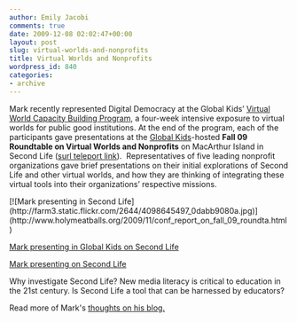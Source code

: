 ```yaml
---
author: Emily Jacobi
comments: true
date: 2009-12-08 02:02:47+00:00
layout: post
slug: virtual-worlds-and-nonprofits
title: Virtual Worlds and Nonprofits
wordpress_id: 840
categories:
- archive
---
```


Mark recently represented Digital Democracy at the Global Kids’ [Virtual World Capacity Building Program](http://projectedge.ning.com/group/virtualworldcapacitybuildinggeneralinterest), a four-week intensive exposure to virtual worlds for public good institutions. At the end of the program, each of the participants gave presentations at the [Global Kids](http://globalkids.org/)-hosted **Fall 09 Roundtable on Virtual Worlds and Nonprofits** on MacArthur Island in Second Life ([surl teleport link](http://slurl.com/secondlife/Foundations/124/233/36)).  Representatives of five leading nonprofit organizations gave brief presentations on their initial explorations of Second Life and other virtual worlds, and how they are thinking of integrating these virtual tools into their organizations’ respective missions.

<caption id="" align="alignright" width="500" caption="Mark presenting in Second Life">[![Mark presenting in Second Life](http://farm3.static.flickr.com/2644/4098645497_0dabb9080a.jpg)](http://www.holymeatballs.org/2009/11/conf_report_on_fall_09_roundta.html)</caption>

[Mark presenting ](http://blip.tv/file/2876411)[in Global Kids ](http://holy_meatballs.blip.tv/file/2876260/)[ on Second Life](http://blip.tv/file/2876411)

[Mark presenting on Second Life](http://holy_meatballs.blip.tv/file/2876260/)

Why investigate Second Life? New media literacy is critical to education in the 21st century. Is Second Life a tool that can be harnessed by educators?

Read more of Mark's [thoughts on his blog. ](http://4hours.wordpress.com/2009/11/27/roundtable-on-virtual-worlds-and-nonprofits/)
